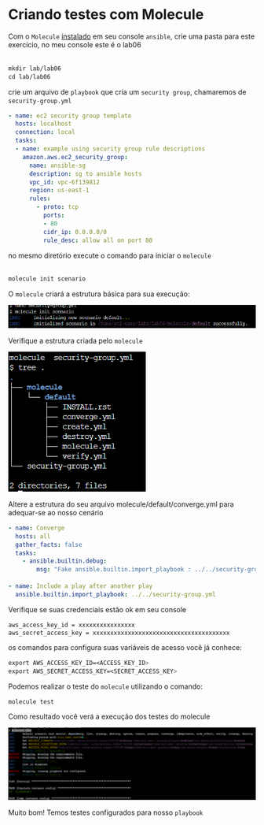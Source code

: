 Criando testes com Molecule
========================================

Com o `Molecule` [instalado](../02-Molecule.md) em seu console `ansible`, crie uma pasta para este exercício, no meu console este é o lab06

```css

mkdir lab/lab06
cd lab/lab06

```

crie um arquivo de `playbook` que cria um `security group`, chamaremos de `security-group.yml`

```yaml
- name: ec2 security group template
  hosts: localhost
  connection: local
  tasks:
  - name: example using security group rule descriptions
    amazon.aws.ec2_security_group:
      name: ansible-sg
      description: sg to ansible hosts
      vpc_id: vpc-6f139812
      region: us-east-1
      rules:
        - proto: tcp
          ports:
          - 80
          cidr_ip: 0.0.0.0/0
          rule_desc: allow all on port 80
```

no mesmo diretório execute o comando para iniciar o `molecule`

```css

molecule init scenario

```
O `molecule` criará a estrutura básica para sua execução:

![initt](../images/05-01-01.png)

Verifique a estrutura criada pelo `molecule`

![tree](../images/05-01-02.png)

Altere a estrutura do seu arquivo molecule/default/converge.yml para adequar-se ao nosso cenário

```yaml
- name: Converge
  hosts: all
  gather_facts: false
  tasks:
    - ansible.builtin.debug:
        msg: "Fake ansible.builtin.import_playbook : ../../security-group.yml"

- name: Include a play after another play
  ansible.builtin.import_playbook: ../../security-group.yml
  ```

  Verifique se suas credenciais estão ok em seu console

```console
aws_access_key_id = xxxxxxxxxxxxxxxx
aws_secret_access_key = xxxxxxxxxxxxxxxxxxxxxxxxxxxxxxxxxxxxxxx
```

os comandos para configura suas variáveis de acesso você já conhece:

```css
export AWS_ACCESS_KEY_ID=<ACCESS_KEY_ID>
export AWS_SECRET_ACCESS_KEY=<SECRET_ACCESS_KEY>
```

Podemos realizar o teste do `molecule` utilizando o comando:

```css
molecule test
```
Como resultado você verá a execução dos testes do molecule

![test](../images/05-01-03.png)

Muito bom! Temos testes configurados para nosso `playbook`